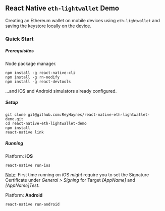 React Native `eth-lightwallet` Demo
-----------------------------------

Creating an Ethereum wallet on mobile devices using `eth-lightwallet` and saving the keystore locally on the device.

### Quick Start

##### Prerequisites

Node package manager.

```
npm install -g react-native-cli
npm install -g rn-nodify
npm install -g react-devtools
```
...and iOS and Android simulators already configured.

##### Setup

```
git clone git@github.com:ReyHaynes/react-native-eth-lightwallet-demo.git
cd react-native-eth-lightwallet-demo
npm install
react-native link
```

##### Running

Platform: **iOS**

```
react-native run-ios
```

<u>Note</u>: First time running on iOS *might* require you to set the Signature Certificate under *General > Signing* for Target *[AppName]* and *[AppName]Test*.

Platform: **Android**

```
react-native run-android
```
